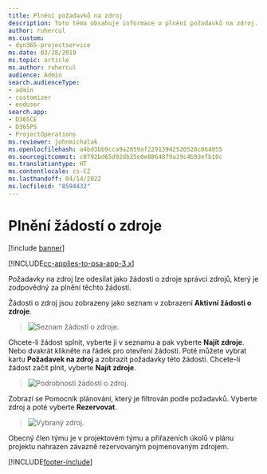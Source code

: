```yaml
---
title: Plnění požadavků na zdroj
description: Toto téma obsahuje informace o plnění požadavků na zdroj.
author: ruhercul
ms.custom:
- dyn365-projectservice
ms.date: 03/28/2019
ms.topic: article
ms.author: ruhercul
audience: Admin
search.audienceType:
- admin
- customizer
- enduser
search.app:
- D365CE
- D365PS
- ProjectOperations
ms.reviewer: johnmichalak
ms.openlocfilehash: a4bd3bb9cca9a2859af22913942520528c064955
ms.sourcegitcommit: c0792bd65d92db25e0e8864879a19c4b93efb10c
ms.translationtype: HT
ms.contentlocale: cs-CZ
ms.lasthandoff: 04/14/2022
ms.locfileid: "8594432"
---
```

# <a name="fulfilling-resource-requests"></a>Plnění žádostí o zdroje

[!include [banner](../includes/psa-now-project-operations.md)]

[!INCLUDE[cc-applies-to-psa-app-3.x](../includes/cc-applies-to-psa-app-3x.md)]

Požadavky na zdroj lze odesílat jako žádosti o zdroje správci zdrojů, který je zodpovědný za plnění těchto žádostí.

Žádosti o zdroj jsou zobrazeny jako seznam v zobrazení **Aktivní žádosti o zdroje**.

> ![Seznam žádostí o zdroje.](media/Resource-Management-image59.png)

Chcete-li žádost splnit, vyberte ji v seznamu a pak vyberte **Najít zdroje**. Nebo dvakrát klikněte na řádek pro otevření žádosti. Poté můžete vybrat kartu **Požadavek na zdroj** a zobrazit požadavky této žádosti. Chcete-li žádost začít plnit, vyberte **Najít zdroje**.

> ![Podrobnosti žádosti o zdroj.](media/Resource-Management-image60.png)

Zobrazí se Pomocník plánování, který je filtrován podle požadavků. Vyberte zdroj a poté vyberte **Rezervovat**.

> ![Vybraný zdroj.](media/Resource-Management-image61.png)

Obecný člen týmu je v projektovém týmu a přiřazeních úkolů v plánu projektu nahrazen závazně rezervovaným pojmenovaným zdrojem.


[!INCLUDE[footer-include](../includes/footer-banner.md)]
